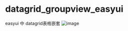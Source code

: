 # datagrid_groupview_easyui
easyui 中 datagrid表格嵌套
![image](https://github.com/wanghongzheng/datagrid_groupview_easyui/blob/master/result.png)
